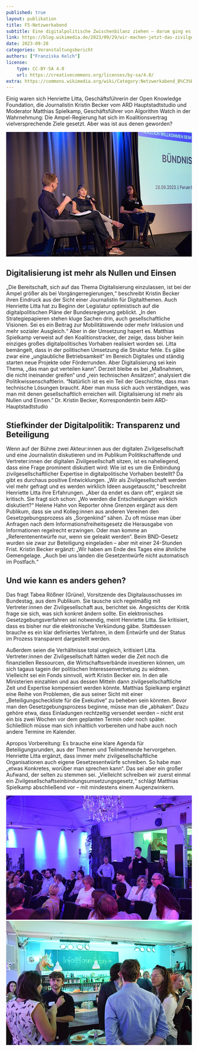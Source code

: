 ```yaml
---
published: true
layout: publikation
title: F5-Netzwerkabend
subtitle: Eine digitalpolitische Zwischenbilanz ziehen – darum ging es beim Netzwerktreffen des zivilgesellschaftlichen Bündnisses F5 in Berlin. Die Bündnispartner hatten Politikschaffende und digitalpolitisch Engagierte eingeladen, um gemeinsam zu diskutieren. Was müsste sich ändern in der Digitalpolitik der Ampel? Herausgekommen sind Vorschläge für bessere Beteiligung der Zivilgesellschaft.  
link: https://blog.wikimedia.de/2023/09/29/wir-machen-jetzt-das-zivilgesellschaftseinbindungsumsetzungsgesetz/
date: 2023-09-28
categories: Veranstaltungsbericht
authors: ["Franziska Kelch"]
license:
    type: CC-BY-SA 4.0
    url: https://creativecommons.org/licenses/by-sa/4.0/
extra: https://commons.wikimedia.org/wiki/Category:Netzwerkabend_B%C3%BCndnis_F5_2023
---
```


Einig waren sich Henriette Litta, Geschäftsführerin der Open Knowledge Foundation, die Journalistin Kristin Becker vom ARD Hauptstadtstudio und Moderator Matthias Spielkamp, Geschäftsführer von Algorithm Watch in der Wahrnehmung: Die Ampel-Regierung hat sich im Koalitionsvertrag vielversprechende Ziele gesetzt. Aber was ist aus denen geworden?	

![Foto des Podiums](/assets/images/640px-2023_F5_Netzwerkabend_0105.jpeg)


## Digitalisierung ist mehr als Nullen und Einsen

„Die Bereitschaft, sich auf das Thema Digitalisierung einzulassen, ist bei der Ampel größer als bei Vorgängerregierungen,“ beschreibt Kristin Becker ihren Eindruck aus der Sicht einer Journalistin für Digitalthemen. Auch Henriette Litta hat zu Beginn der Legislatur optimistisch auf die digitalpolitischen Pläne der Bundesregierung geblickt. „In den Strategiepapieren stehen kluge Sachen drin, auch gesellschaftliche Visionen. Sei es ein Beitrag zur Mobilitätswende oder mehr Inklusion und mehr sozialer Ausgleich.“
Aber in der Umsetzung hapert es. Matthias Spielkamp verweist auf den Koalitionstracker, der zeige, dass bisher kein einziges großes digitalpolitisches Vorhaben realisiert worden sei. Litta bemängelt, dass in der politischen Umsetzung die Struktur fehle. Es gäbe zwar eine „unglaubliche Betriebsamkeit“ im Bereich Digitales und ständig starten neue Projekte oder Förderrunden. Aber Digitalisierung sei kein Thema, „das man gut verteilen kann“. Derzeit bleibe es bei „Maßnahmen, die nicht ineinander greifen“ und „rein technischen Ansätzen“, analysiert die Politikwissenschaftlerin.
“Natürlich ist es ein Teil der Geschichte, dass man technische Lösungen braucht. Aber man muss sich auch verständigen, was man mit denen gesellschaftlich erreichen will. Digitalisierung ist mehr als Nullen und Einsen.” Dr. Kristin Becker, Korrespondentin beim ARD-Hauptstadtstudio
	

## Stiefkinder der Digitalpolitik: Transparenz und Beteiligung		

Wenn auf der Bühne zwei Akteur:innen aus der digitalen Zivilgesellschaft und eine Journalistin diskutieren und im Publikum Politikschaffende und Vertreter:innen der digitalen Zivilgesellschaft sitzen, ist es naheliegend, dass eine Frage prominent diskutiert wird: Wie ist es um die Einbindung zivilgesellschaftlicher Expertise in digitalpolitische Vorhaben bestellt?
Da gibt es durchaus positive Entwicklungen. „Wir als Zivilgesellschaft werden viel mehr gefragt und es werden wirklich Ideen ausgetauscht,“ beschreibt Henriette Litta ihre Erfahrungen. „Aber da endet es dann oft“, ergänzt sie kritisch. Sie fragt sich schon: „Wo werden die Entscheidungen wirklich diskutiert?“ Helene Hahn von Reporter ohne Grenzen ergänzt aus dem Publikum, dass sie und Kolleg:innen aus anderen Vereinen den Gesetzgebungsprozess als „Sorgenkind“ sähen. Zu oft müsse man über Anfragen nach dem Informationsfreiheitsgesetz die Herausgabe von Informationen regelrecht erzwingen. Oder man komme an „Referentenentwürfe nur, wenn sie geleakt werden“. Beim BND-Gesetz wurden sie zwar zur Beteiligung eingeladen – aber mit einer 24-Stunden Frist.
Kristin Becker ergänzt: „Wir haben am Ende des Tages eine ähnliche Gemengelage. „Auch bei uns landen die Gesetzentwürfe nicht automatisch im Postfach.“


## Und wie kann es anders gehen?		

Das fragt Tabea Rößner (Grüne), Vorsitzende des Digitalausschusses im Bundestag, aus dem Publikum. Sie tausche sich regelmäßig mit Vertreter:innen der Zivilgesellschaft aus, berichtet sie. Angesichts der Kritik frage sie sich, was sich konkret ändern sollte.
Ein elektronisches Gesetzgebungsverfahren sei notwendig, meint Henriette Litta. Sie kritisiert, dass es bisher nur die elektronische Verkündung gäbe. Stattdessen brauche es ein klar definiertes Verfahren, in dem Entwürfe und der Status im Prozess transparent dargestellt werden.

Außerdem seien die Verhältnisse total ungleich, kritisiert Litta. Vertreter:innen der Zivilgesellschaft hätten weder die Zeit noch die finanziellen Ressourcen, die Wirtschaftsverbände investieren können, um sich tagaus tagein der politischen Interessenvertretung zu widmen. Vielleicht sei ein Fonds sinnvoll, wirft Kristin Becker ein. In den alle Ministerien einzahlen und aus dessen Mitteln dann zivilgesellschaftliche Zeit und Expertise kompensiert werden könnte.
Matthias Spielkamp ergänzt eine Reihe von Problemen, die aus seiner Sicht mit einer „Beteiligungscheckliste für die Exekutive“ zu beheben sein könnten. Bevor man den Gesetzgebungsprozess beginne, müsse man die „abhaken“. Dazu gehöre etwa, dass Einladungen rechtzeitig versendet werden – nicht erst ein bis zwei Wochen vor dem geplanten Termin oder noch später. Schließlich müsse man sich inhaltlich vorbereiten und habe auch noch andere Termine im Kalender. 

Apropos Vorbereitung: Es brauche eine klare Agenda für Beteiligungsrunden, aus der Themen und Teilnehmende hervorgehen. Henriette Litta ergänzt, dass immer mehr zivilgesellschaftliche Organisationen auch eigene Gesetzesentwürfe schreiben. So habe man „etwas Konkretes, worüber man sprechen kann“. Das sei aber ein großer Aufwand, der selten zu stemmen sei.
„Vielleicht schreiben wir zuerst einmal ein Zivilgesellschaftseinbindungsumsetzungsgesetz,“ schlägt Matthias Spielkamp abschließend vor – mit mindestens einem Augenzwinkern.

![Foto des Publikums](/assets/images/Netzwerkabend1.jpeg)
![Foto von Gästen](/assets/images/Netzwerkabend2.jpeg)
